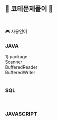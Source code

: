<h2>📑 코테문제풀이 📑</h2> <br>

🎮 사용언어 <br>
<h3>JAVA</h3> 
 1) package <br>
 Scanner <br>
 BufferedReader <br> 
 BufferedWriter <br>
<br>

<h3>SQL</h3>
<br> 

<h3>JAVASCRIPT</h3>